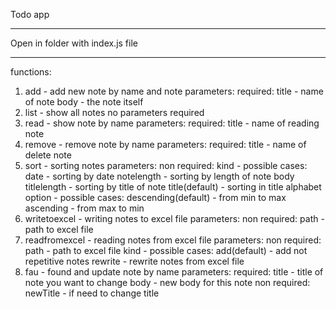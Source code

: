 Todo app
***
Open in folder with index.js file
***
functions:
1. add - add new note by name and note
            parameters: required:
                               title - name of note
                               body - the note itself
2. list - show all notes
            no parameters required
3. read - show note by name
            parameters: required:
                                title - name of reading note
4. remove - remove note by name
            parameters: required:
                                title - name of delete note
5. sort - sorting notes
             parameters: non required:
                                kind - possible cases: date - sorting by date
                                                       notelength - sorting by length of note body
                                                       titlelength - sorting by title of note
                                                       title(default) - sorting in title alphabet
                                option - possible cases: descending(default) - from min to max
                                                         ascending - from max to min
6. writetoexcel - writing notes to excel file
             parameters: non required:
                                path - path to excel file
7. readfromexcel - reading notes from excel file
             parameters: non required:
                                path - path to excel file
                                kind - possible cases: add(default) - add not repetitive notes
                                                       rewrite - rewrite notes from excel file
8. fau - found and update note by name
             parameters: required:
                                title - title of note you want to change
                                body - new body for this note
                         non required:
                                newTitle - if need to change title